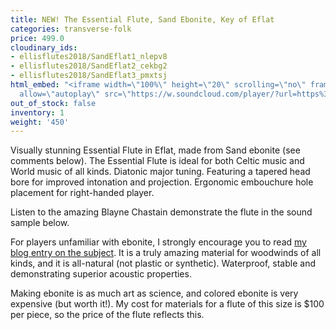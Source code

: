 ```yaml
---
title: NEW! The Essential Flute, Sand Ebonite, Key of Eflat
categories: transverse-folk
price: 499.0
cloudinary_ids:
- ellisflutes2018/SandEflat1_nlepv8
- ellisflutes2018/SandEflat2_cekbg2
- ellisflutes2018/SandEflat3_pmxtsj
html_embed: "<iframe width=\"100%\" height=\"20\" scrolling=\"no\" frameborder=\"no\"
  allow=\"autoplay\" src=\"https://w.soundcloud.com/player/?url=https%3A//api.soundcloud.com/tracks/486027804&color=%23ff5500&inverse=false&auto_play=false&show_user=true\"></iframe>\r\n"
out_of_stock: false
inventory: 1
weight: '450'
---
```


Visually stunning Essential Flute in Eflat, made from Sand ebonite (see comments below).  The Essential Flute is ideal for both Celtic music and World music of all kinds. Diatonic major tuning. Featuring a tapered head bore for improved intonation and projection. Ergonomic embouchure hole placement for right-handed player.

Listen to the amazing Blayne Chastain demonstrate the flute in the sound sample below.

For players unfamiliar with ebonite, I strongly encourage you to read [my blog entry on the subject](http://ellisflutes.com/blog/what-is-ebonite).  It is a truly amazing material for woodwinds of all kinds, and it is all-natural (not plastic or synthetic).  Waterproof, stable and demonstrating superior acoustic properties.

Making ebonite is as much art as science, and colored ebonite is very expensive (but worth it!).  My cost for materials for a flute of this size is $100 per piece, so the price of the flute reflects this.